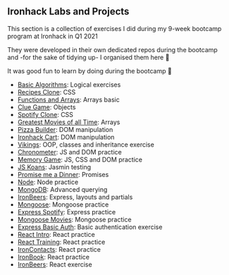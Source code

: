 ## Ironhack Labs and Projects




This section is a collection of exercises I did during my 9-week bootcamp program at Ironhack in Q1 2021

They were developed in their own dedicated repos during the bootcamp and -for the sake of tidying up- I organised them here 🧹

It was good fun to learn by doing during the bootcamp 💪




- [Basic Algorithms](https://github.com/mafebracho/lab-javascript-basic-algorithms): Logical exercises
- [Recipes Clone](https://github.com/mafebracho/lab-css-recipes-clone): CSS
- [Functions and Arrays](https://github.com/mafebracho/lab-javascript-functions-and-arrays): Arrays basic
- [Clue Game](https://github.com/mafebracho/lab-javascript-clue): Objects
- [Spotify Clone](https://github.com/mafebracho/lab-css-spotify-clone): CSS
- [Greatest Movies of all Time](https://github.com/mafebracho/lab-javascript-greatest-movies): Arrays
- [Pizza Builder](https://github.com/mafebracho/lab-dom-pizza-builder): DOM manipulation
- [Ironhack Cart](https://github.com/mafebracho/lab-dom-ironhack-cart): DOM manipulation
- [Vikings](https://github.com/mafebracho/lab-javascript-vikings): OOP, classes and inheritance exercise
- [Chronometer](https://github.com/mafebracho/lab-javascript-chronometer): JS and DOM practice
- [Memory Game](https://github.com/mafebracho/lab-javascript-memory-game): JS, CSS and DOM practice
- [JS Koans](https://github.com/mafebracho/lab-es6-javascript-koans): Jasmin testing
- [Promise me a Dinner](https://github.com/mafebracho/lab-es6-promises): Promises
- [Node](https://github.com/mafebracho/lab-intro-node): Node practice
- [MongoDB](https://github.com/mafebracho/lab-advance-querying-mongo): Advanced querying
- [IronBeers](https://github.com/mafebracho/lab-ironbeers): Express, layouts and partials
- [Mongoose](https://github.com/mafebracho/lab-mongoose-recipes): Mongoose practice
- [Express Spotify](https://github.com/mafebracho/lab-express-spotify): Express practice
- [Mongoose Movies](https://github.com/mafebracho/lab-mongoose-movies): Mongoose practice
- [Express Basic Auth](https://github.com/mafebracho/lab-express-basic-auth): Basic authentication exercise
- [React Intro](https://github.com/mafebracho/lab-hello-ironhack): React practice
- [React Training](https://github.com/mafebracho/lab-react-training): React practice
- [IronContacts](https://github.com/mafebracho/lab-react-ironcontacts): React practice
- [IronBook](https://github.com/mafebracho/ironbook): React practice
- [IronBeers](https://github.com/mafebracho/lab-react-ironbeers): React exercise

